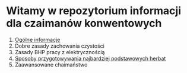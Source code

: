 # Witamy w repozytorium informacji dla czaimanów konwentowych

1. [Ogólne informacje](/docs/chaihaus/README.md)
2. Dobre zasady zachowania czystości
3. Zasady BHP pracy z elektrycznością
4. [Sposoby przygotowywania najbardziej podstawowych herbat](/docs/chaihaus/preparing_tea/)
5. Zaawansowane chaimaństwo

